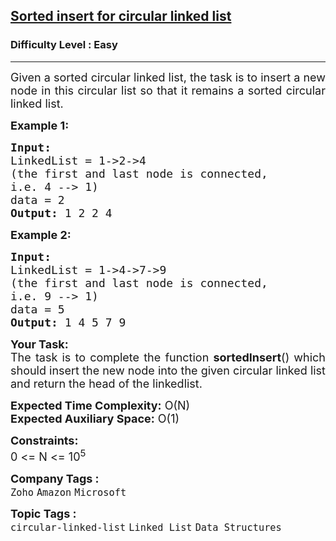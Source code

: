 <h2><a href="https://www.geeksforgeeks.org/problems/sorted-insert-for-circular-linked-list/1?page=1&category=Linked%20List&difficulty=Easy&sortBy=submissions">Sorted insert for circular linked list</a></h2><h3>Difficulty Level : Easy</h3><hr><div class="problems_problem_content__Xm_eO"><p style="text-align:justify"><span style="font-size:18px">Given a sorted circular linked list, the task is to insert a new node in this circular list so that it remains a sorted circular linked list.</span></p>

<p style="text-align:justify"><span style="font-size:18px"><strong>Example 1:</strong></span></p>

<pre style="text-align:justify"><span style="font-size:18px"><strong>Input:
</strong>LinkedList = 1-&gt;2-&gt;4
(the first and last node is connected,
i.e. 4 --&gt; 1)
data = 2
<strong>Output: </strong>1 2 2 4<strong>
</strong></span></pre>

<p style="text-align:justify"><span style="font-size:18px"><strong>Example 2:</strong></span></p>

<pre style="text-align:justify"><span style="font-size:18px"><strong>Input:
</strong>LinkedList = 1-&gt;4-&gt;7-&gt;9
(the first and last node is connected,
i.e. 9 --&gt; 1)
data = 5
<strong>Output: </strong>1 4 5 7 9</span>
</pre>

<p style="text-align:justify"><span style="font-size:18px"><strong>Your Task:</strong><br>
The task is to complete the function&nbsp;<strong>sortedInsert</strong>() which should insert the new node into the given circular linked list and return the head of the linkedlist.</span></p>

<p><span style="font-size:18px"><strong>Expected Time Complexity:</strong>&nbsp;O(N)<br>
<strong>Expected Auxiliary Space:</strong>&nbsp;O(1)</span></p>

<p style="text-align:justify"><span style="font-size:18px"><strong>Constraints:</strong><br>
0 &lt;= N &lt;= 10<sup>5</sup></span></p>
</div><p><span style=font-size:18px><strong>Company Tags : </strong><br><code>Zoho</code>&nbsp;<code>Amazon</code>&nbsp;<code>Microsoft</code>&nbsp;<br><p><span style=font-size:18px><strong>Topic Tags : </strong><br><code>circular-linked-list</code>&nbsp;<code>Linked List</code>&nbsp;<code>Data Structures</code>&nbsp;